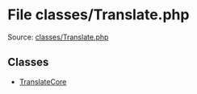 File classes/Translate.php
=========

Source: [classes/Translate.php](https://github.com/PrestaShop/PrestaShop/blob/1.6.1.3/classes/Translate.php)


Classes
-------

* [TranslateCore](class.TranslateCore.md)

